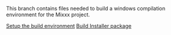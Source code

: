 
This branch contains files needed to build a windows compilation environment for the Mixxx project.

[Setup the build environment](http://www.mixxx.org/wiki/doku.php/compiling_on_windows)
[Build Installer package](http://www.mixxx.org/wiki/doku.php/build_windows_installer)
